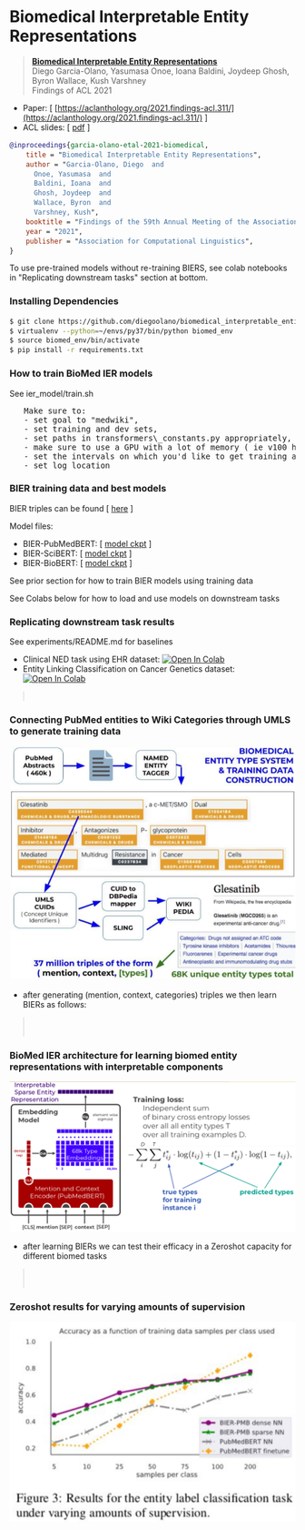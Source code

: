 # Biomedical Interpretable Entity Representations

> [**Biomedical Interpretable Entity Representations**](https://arxiv.org/abs/2106.09502)<br/>
> Diego Garcia-Olano, Yasumasa Onoe, Ioana Baldini, Joydeep Ghosh, Byron Wallace, Kush Varshney<br/>
> Findings of ACL 2021

- Paper: [ [https://aclanthology.org/2021.findings-acl.311/](https://aclanthology.org/2021.findings-acl.311/) ]
- ACL slides: [ [pdf](https://github.com/diegoolano/biomedical_interpretable_entity_representations/blob/main/docs/BIERs%20-%20ACL-IJCNLP%202021%20presentation.pdf) ]

``` bibtex
@inproceedings{garcia-olano-etal-2021-biomedical,
    title = "Biomedical Interpretable Entity Representations",
    author = "Garcia-Olano, Diego  and
      Onoe, Yasumasa  and
      Baldini, Ioana  and
      Ghosh, Joydeep  and
      Wallace, Byron  and      
      Varshney, Kush",
    booktitle = "Findings of the 59th Annual Meeting of the Association for Computational Linguistics",
    year = "2021",
    publisher = "Association for Computational Linguistics",
}
```

To use pre-trained models without re-training BIERS, see colab notebooks in "Replicating downstream tasks" section at bottom.

### Installing Dependencies
```bash
$ git clone https://github.com/diegoolano/biomedical_interpretable_entity_representations.git
$ virtualenv --python=~/envs/py37/bin/python biomed_env
$ source biomed_env/bin/activate
$ pip install -r requirements.txt 
```

### How to train BioMed IER models
See ier\_model/train.sh  
<pre>
   Make sure to: 
   - set goal to "medwiki", 
   - set training and dev sets, 
   - set paths in transformers\_constants.py appropriately, 
   - make sure to use a GPU with a lot of memory ( ie v100 has 32GB) or lower the batch size.
   - set the intervals on which you'd like to get training acc, eval acc on dev, etc
   - set log location
</pre>

### BIER training data and best models
   BIER triples can be found [ [here](https://drive.google.com/drive/folders/18crQtSPVLNlVqiBEKV8qgObHAcCvMXXn?usp=sharing) ]
   
   Model files:
   - BIER-PubMedBERT: [ [model ckpt](https://drive.google.com/uc?id=1-3b2VRkGOkyoBGCm68_4d5m0aZGwQB0J) ]
   - BIER-SciBERT: [ [model ckpt](https://drive.google.com/uc?id=1-FSaNYQ17T8yhyLgCUZJFNuTrmcpbdLo) ]
   - BIER-BioBERT: [ [model ckpt](https://drive.google.com/uc?id=1-KYz3nK7HxA3sXJ-QtLOCHxKTKBSSdjT) ]
    
   See prior section for how to train BIER models using training data
   
   See Colabs below for how to load and use models on downstream tasks
   

### Replicating downstream task results 
   See experiments/README.md for baselines

  - Clinical NED task using EHR dataset:  [ ![Open In Colab](https://colab.research.google.com/assets/colab-badge.svg)](https://colab.research.google.com/drive/1_OOJ97GDfgZhB-K98B3P3-5ZJygXHazj?usp=sharing)
  - Entity Linking Classification on Cancer Genetics dataset:  [ ![Open In Colab](https://colab.research.google.com/assets/colab-badge.svg)](https://colab.research.google.com/drive/1CDwTG71UkTKLxMhk7uDm4DHX2YABYbEf?usp=sharing)

> <br/>
### Connecting PubMed entities to Wiki Categories through UMLS to generate training data
![](figs/biers3.png?raw=true)
- after generating (mention, context, categories) triples we then learn BIERs as follows:

><br/>
><br/>

### BioMed IER architecture for learning biomed entity representations with interpretable components
![](figs/biers2.png?raw=true)
- after learning BIERs we can test their efficacy in a Zeroshot capacity for different biomed tasks

><br/>
><br/>

### Zeroshot results for varying amounts of supervision 
![](figs/biers1.png?raw=true)
